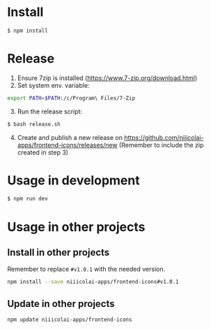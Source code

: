 # Install

```bash
$ npm install
```

# Release
1. Ensure 7zip is installed (https://www.7-zip.org/download.html)
2. Set system env. variable: 
```bash
export PATH=$PATH:/c/Program\ Files/7-Zip
```
3. Run the release script:
```bash
$ bash release.sh
```
4. Create and publish a new release on https://github.com/niiicolai-apps/frontend-icons/releases/new (Remember to include the zip created in step 3)

# Usage in development

```bash
$ npm run dev
```

# Usage in other projects

## Install in other projects
Remember to replace `#v1.0.1` with the needed version.
```bash
npm install --save niiicolai-apps/frontend-icons#v1.0.1
```

## Update in other projects
```bash
npm update niiicolai-apps/frontend-icons
```

